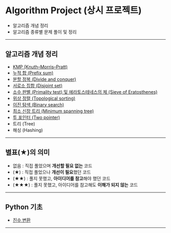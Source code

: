 # Algorithm Project (상시 프로젝트)

+ 알고리즘 개념 정리 
+ 알고리즘 종류별 문제 풀이 및 정리

---
## 알고리즘 개념 정리

+ [KMP (Knuth–Morris–Pratt)](https://github.com/khyup0629/Algorithm/blob/Python/KMP/README.md)
+ [누적 합 (Prefix sum)](https://github.com/khyup0629/Algorithm/blob/Python/%EB%88%84%EC%A0%81%20%ED%95%A9(Prefix%20sum)/README.md)
+ [분할 정복 (Divide and conquer)](https://github.com/khyup0629/Algorithm/tree/Python/%EB%B6%84%ED%95%A0%20%EC%A0%95%EB%B3%B5(Divide%20and%20conquer)#%EB%B6%84%ED%95%A0-%EC%A0%95%EB%B3%B5divide-and-conquer)
+ [서로소 집합 (Disjoint set)](https://github.com/khyup0629/Algorithm/blob/Python/%EC%84%9C%EB%A1%9C%EC%86%8C%20%EC%A7%91%ED%95%A9(Disjoint%20set)/README.md)
+ [소수 판별 (Primality test) 및 에라토스테네스의 체 (Sieve of Eratosthenes)](https://github.com/khyup0629/Algorithm/blob/Python/%EC%86%8C%EC%88%98%20%ED%8C%90%EB%B3%84(Primality%20test)%20%EB%B0%8F%20%EC%97%90%EB%9D%BC%ED%86%A0%EC%8A%A4%ED%85%8C%EB%84%A4%EC%8A%A4%EC%9D%98%20%EC%B2%B4(Sieve%20of%20Eratosthenes)/README.md)
+ [위상 정렬 (Topological sorting)](https://github.com/khyup0629/Algorithm/blob/Python/%EC%9C%84%EC%83%81%20%EC%A0%95%EB%A0%AC(Topological%20sorting)/README.md)
+ [이진 탐색 (Binary search)](https://github.com/khyup0629/Algorithm/blob/Python/%EC%9D%B4%EC%A7%84%20%ED%83%90%EC%83%89%20(Binary%20search)/README.md)
+ [최소 신장 트리 (Minimum spanning tree)](https://github.com/khyup0629/Algorithm/blob/Python/%EC%B5%9C%EC%86%8C%20%EC%8B%A0%EC%9E%A5%20%ED%8A%B8%EB%A6%AC(Minimum%20spanning%20tree)/README.md)
+ [투 포인터 (Two pointer)](https://github.com/khyup0629/Algorithm/blob/Python/%ED%88%AC%20%ED%8F%AC%EC%9D%B8%ED%84%B0(Two%20pointer)/README.md)
+ 트리 (Tree)
+ 해싱 (Hashing)

---
## 별표(★)의 의미

+ 없음 : 직접 풀었으며 **개선할 필요 없는** 코드
+ (★) : 직접 풀었으나 **개선이 필요**했던 코드
+ (★★) : 풀지 못했고, **아이디어를 참고**해야 했던 코드
+ (★★★) : 풀지 못했고, 아이디어를 참고해도 **이해가 되지 않는** 코드

---
## Python 기초

+ [진수 변환](https://github.com/khyup0629/Algorithm/blob/Python/%EC%BD%94%EB%93%9C%EC%97%85%20%EA%B8%B0%EC%B4%88%20100%EC%A0%9C/README.md)

---
